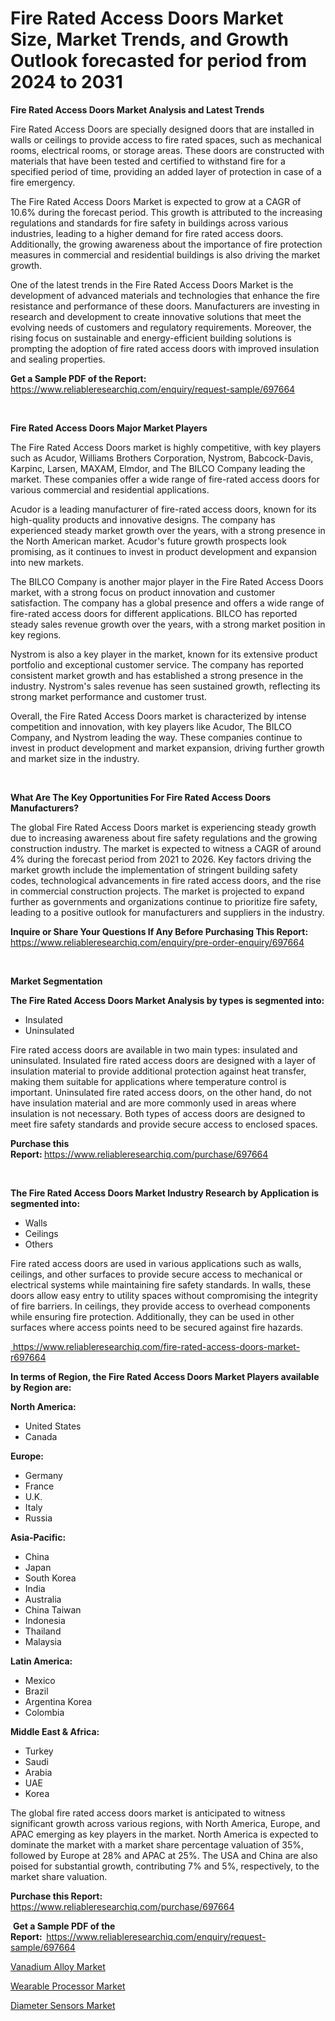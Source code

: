 <p><h1>Fire Rated Access Doors Market Size, Market Trends, and Growth Outlook forecasted for period from 2024 to 2031</h1></p><p><strong>Fire Rated Access Doors Market Analysis and Latest Trends</strong></p>
<p><p>Fire Rated Access Doors are specially designed doors that are installed in walls or ceilings to provide access to fire rated spaces, such as mechanical rooms, electrical rooms, or storage areas. These doors are constructed with materials that have been tested and certified to withstand fire for a specified period of time, providing an added layer of protection in case of a fire emergency.</p><p>The Fire Rated Access Doors Market is expected to grow at a CAGR of 10.6% during the forecast period. This growth is attributed to the increasing regulations and standards for fire safety in buildings across various industries, leading to a higher demand for fire rated access doors. Additionally, the growing awareness about the importance of fire protection measures in commercial and residential buildings is also driving the market growth.</p><p>One of the latest trends in the Fire Rated Access Doors Market is the development of advanced materials and technologies that enhance the fire resistance and performance of these doors. Manufacturers are investing in research and development to create innovative solutions that meet the evolving needs of customers and regulatory requirements. Moreover, the rising focus on sustainable and energy-efficient building solutions is prompting the adoption of fire rated access doors with improved insulation and sealing properties.</p></p>
<p><strong>Get a Sample PDF of the Report:&nbsp;</strong> <a href="https://www.reliableresearchiq.com/enquiry/request-sample/697664">https://www.reliableresearchiq.com/enquiry/request-sample/697664</a></p>
<p>&nbsp;</p>
<p><strong>Fire Rated Access Doors Major Market Players</strong></p>
<p><p>The Fire Rated Access Doors market is highly competitive, with key players such as Acudor, Williams Brothers Corporation, Nystrom, Babcock-Davis, Karpinc, Larsen, MAXAM, Elmdor, and The BILCO Company leading the market. These companies offer a wide range of fire-rated access doors for various commercial and residential applications.</p><p>Acudor is a leading manufacturer of fire-rated access doors, known for its high-quality products and innovative designs. The company has experienced steady market growth over the years, with a strong presence in the North American market. Acudor's future growth prospects look promising, as it continues to invest in product development and expansion into new markets.</p><p>The BILCO Company is another major player in the Fire Rated Access Doors market, with a strong focus on product innovation and customer satisfaction. The company has a global presence and offers a wide range of fire-rated access doors for different applications. BILCO has reported steady sales revenue growth over the years, with a strong market position in key regions.</p><p>Nystrom is also a key player in the market, known for its extensive product portfolio and exceptional customer service. The company has reported consistent market growth and has established a strong presence in the industry. Nystrom's sales revenue has seen sustained growth, reflecting its strong market performance and customer trust.</p><p>Overall, the Fire Rated Access Doors market is characterized by intense competition and innovation, with key players like Acudor, The BILCO Company, and Nystrom leading the way. These companies continue to invest in product development and market expansion, driving further growth and market size in the industry.</p></p>
<p>&nbsp;</p>
<p><strong>What Are The Key Opportunities For Fire Rated Access Doors Manufacturers?</strong></p>
<p><p>The global Fire Rated Access Doors market is experiencing steady growth due to increasing awareness about fire safety regulations and the growing construction industry. The market is expected to witness a CAGR of around 4% during the forecast period from 2021 to 2026. Key factors driving the market growth include the implementation of stringent building safety codes, technological advancements in fire rated access doors, and the rise in commercial construction projects. The market is projected to expand further as governments and organizations continue to prioritize fire safety, leading to a positive outlook for manufacturers and suppliers in the industry.</p></p>
<p><strong>Inquire or Share Your Questions If Any Before Purchasing This Report:</strong> <a href="https://www.reliableresearchiq.com/enquiry/pre-order-enquiry/697664">https://www.reliableresearchiq.com/enquiry/pre-order-enquiry/697664</a></p>
<p>&nbsp;</p>
<p><strong>Market Segmentation</strong></p>
<p><strong>The Fire Rated Access Doors Market Analysis by types is segmented into:</strong></p>
<p><ul><li>Insulated</li><li>Uninsulated</li></ul></p>
<p><p>Fire rated access doors are available in two main types: insulated and uninsulated. Insulated fire rated access doors are designed with a layer of insulation material to provide additional protection against heat transfer, making them suitable for applications where temperature control is important. Uninsulated fire rated access doors, on the other hand, do not have insulation material and are more commonly used in areas where insulation is not necessary. Both types of access doors are designed to meet fire safety standards and provide secure access to enclosed spaces.</p></p>
<p><strong>Purchase this Report:&nbsp;</strong><a href="https://www.reliableresearchiq.com/purchase/697664">https://www.reliableresearchiq.com/purchase/697664</a></p>
<p>&nbsp;</p>
<p><strong>The Fire Rated Access Doors Market Industry Research by Application is segmented into:</strong></p>
<p><ul><li>Walls</li><li>Ceilings</li><li>Others</li></ul></p>
<p><p>Fire rated access doors are used in various applications such as walls, ceilings, and other surfaces to provide secure access to mechanical or electrical systems while maintaining fire safety standards. In walls, these doors allow easy entry to utility spaces without compromising the integrity of fire barriers. In ceilings, they provide access to overhead components while ensuring fire protection. Additionally, they can be used in other surfaces where access points need to be secured against fire hazards.</p></p>
<p><a href="https://www.reliableresearchiq.com/fire-rated-access-doors-market-r697664">&nbsp;https://www.reliableresearchiq.com/fire-rated-access-doors-market-r697664</a></p>
<p><strong>In terms of Region, the Fire Rated Access Doors Market Players available by Region are:</strong></p>
<p>
    <p> <strong> North America: </strong>
        <ul>
            <li>United States</li>
            <li>Canada</li>
        </ul>
        </p> 
    <p> <strong> Europe: </strong>
        <ul>
            <li>Germany</li>
            <li>France</li>
            <li>U.K.</li>
            <li>Italy</li>
            <li>Russia</li>
        </ul>
        </p> 
    <p> <strong> Asia-Pacific: </strong>
        <ul>
            <li>China</li>
            <li>Japan</li>
            <li>South Korea</li>
            <li>India</li>
            <li>Australia</li>
            <li>China Taiwan</li>
            <li>Indonesia</li>
            <li>Thailand</li>
            <li>Malaysia</li>
        </ul>
        </p> 
    <p> <strong> Latin America: </strong>
        <ul>
            <li>Mexico</li>
            <li>Brazil</li>
            <li>Argentina Korea</li>
            <li>Colombia</li>
        </ul>
        </p> 
    <p> <strong> Middle East & Africa: </strong>
        <ul>
            <li>Turkey</li>
            <li>Saudi</li>
            <li>Arabia</li>
            <li>UAE</li>
            <li>Korea</li>
        </ul>
    </p>
    </p>
<p><p>The global fire rated access doors market is anticipated to witness significant growth across various regions, with North America, Europe, and APAC emerging as key players in the market. North America is expected to dominate the market with a market share percentage valuation of 35%, followed by Europe at 28% and APAC at 25%. The USA and China are also poised for substantial growth, contributing 7% and 5%, respectively, to the market share valuation.</p></p>
<p><strong>Purchase this Report: </strong><a href="https://www.reliableresearchiq.com/purchase/697664">https://www.reliableresearchiq.com/purchase/697664</a></p>
<p>&nbsp;<strong>Get a Sample PDF of the Report:&nbsp;&nbsp;</strong><a href="https://www.reliableresearchiq.com/enquiry/request-sample/697664">https://www.reliableresearchiq.com/enquiry/request-sample/697664</a></p>
<p><strong></strong></p>
<p><p><a href="https://view.publitas.com/reportprime-1/vanadium-alloy-market-market-segmentation-geographical-regions-and-market-forcast-till-2031/">Vanadium Alloy Market</a></p><p><a href="https://github.com/ochgvvcj16/Market-Research-Report-List-1/blob/main/wearable-processor-market.md">Wearable Processor Market</a></p><p><a href="https://github.com/JosephMorgnlvXXff/Market-Research-Report-List-1/blob/main/diameter-sensors-market.md">Diameter Sensors Market</a></p></p>